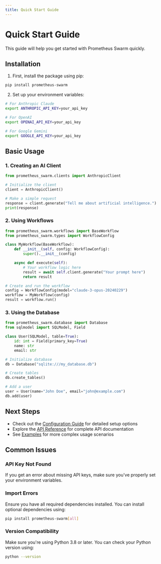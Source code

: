 ```yaml
---
title: Quick Start Guide
---
```


# Quick Start Guide

This guide will help you get started with Prometheus Swarm quickly.

## Installation

1. First, install the package using pip:

```bash
pip install prometheus-swarm
```

2. Set up your environment variables:

```bash
# For Anthropic Claude
export ANTHROPIC_API_KEY=your_api_key

# For OpenAI
export OPENAI_API_KEY=your_api_key

# For Google Gemini
export GOOGLE_API_KEY=your_api_key
```

## Basic Usage

### 1. Creating an AI Client

```python
from prometheus_swarm.clients import AnthropicClient

# Initialize the client
client = AnthropicClient()

# Make a simple request
response = client.generate("Tell me about artificial intelligence.")
print(response)
```

### 2. Using Workflows

```python
from prometheus_swarm.workflows import BaseWorkflow
from prometheus_swarm.types import WorkflowConfig

class MyWorkflow(BaseWorkflow):
    def __init__(self, config: WorkflowConfig):
        super().__init__(config)

    async def execute(self):
        # Your workflow logic here
        result = await self.client.generate("Your prompt here")
        return result

# Create and run the workflow
config = WorkflowConfig(model="claude-3-opus-20240229")
workflow = MyWorkflow(config)
result = workflow.run()
```

### 3. Using the Database

```python
from prometheus_swarm.database import Database
from sqlmodel import SQLModel, Field

class User(SQLModel, table=True):
    id: int = Field(primary_key=True)
    name: str
    email: str

# Initialize database
db = Database("sqlite:///my_database.db")

# Create tables
db.create_tables()

# Add a user
user = User(name="John Doe", email="john@example.com")
db.add(user)
```

## Next Steps

- Check out the [Configuration Guide](./configuration.md) for detailed setup options
- Explore the [API Reference](./api-reference.md) for complete API documentation
- See [Examples](./examples.md) for more complex usage scenarios

## Common Issues

### API Key Not Found

If you get an error about missing API keys, make sure you've properly set your environment variables.

### Import Errors

Ensure you have all required dependencies installed. You can install optional dependencies using:

```bash
pip install prometheus-swarm[all]
```

### Version Compatibility

Make sure you're using Python 3.8 or later. You can check your Python version using:

```bash
python --version
```
